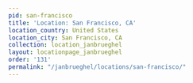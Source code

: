 ```yaml
---
pid: san-francisco
title: 'Location: San Francisco, CA'
location_country: United States
location_city: San Francisco, CA
collection: location_janbrueghel
layout: locationpage_janbrueghel
order: '131'
permalink: "/janbrueghel/locations/san-francisco/"
---
```

